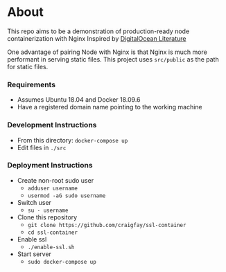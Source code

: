 # About
This repo aims to be a demonstration of production-ready node containerization with Nginx
Inspired by [DigitalOcean Literature](https://www.digitalocean.com/community/tutorials/how-to-secure-a-containerized-node-js-application-with-nginx-let-s-encrypt-and-docker-compose)

One advantage of pairing Node with Nginx is that Nginx is much more performant in serving static files.
This project uses `src/public` as the path for static files.

### Requirements
* Assumes Ubuntu 18.04 and Docker 18.09.6
* Have a registered domain name pointing to the working machine

### Development Instructions
* From this directory: `docker-compose up`
* Edit files in `./src`

### Deployment Instructions
* Create non-root sudo user
  * `adduser username`
  * `usermod -aG sudo username`
* Switch user
  * `su - username`
* Clone this repository
  * `git clone https://github.com/craigfay/ssl-container`
  * `cd ssl-container`
* Enable ssl
  * `./enable-ssl.sh`
* Start server
  * `sudo docker-compose up`
